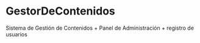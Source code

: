 # GestorDeContenidos
Sistema de Gestión de Contenidos + Panel de Administración + registro de usuarios

